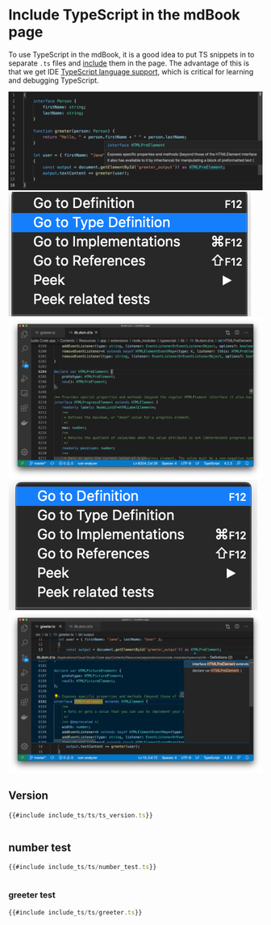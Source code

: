 # Include TypeScript in the mdBook page

To use TypeScript in the mdBook, it is a good idea to put TS snippets in to separate `.ts` files and [include](https://rust-lang.github.io/mdBook/format/mdbook.html#including-files) them in the page. The advantage of this is that we get IDE [TypeScript language support](https://code.visualstudio.com/docs/languages/typescript), which is critical for learning and debugging TypeScript. 

![](include_ts/screenshot1.png)
![](include_ts/screenshot2.png)
![](include_ts/screenshot3.png)
![](include_ts/screenshot4.png)
![](include_ts/screenshot5.png)

## Version

```typescript
{{#include include_ts/ts/ts_version.ts}}
```
<pre id="version_output"></pre>

## number test

```typescript
{{#include include_ts/ts/number_test.ts}}
```
<pre id="number_output"></pre>

### greeter test
```typescript
{{#include include_ts/ts/greeter.ts}}
```
<pre id="greeter_output"></pre>

<script src="https://unpkg.com/typescript@latest/lib/typescriptServices.js"></script>
<script>
  let ts_code = '';
  const ts_code_sections = document.getElementsByClassName('language-typescript');
  for(let i = 0; i < ts_code_sections.length; i++) {
      ts_code += ts_code_sections[i].innerText;
  }
  console.log({ts});
  const js_code = ts.transpile(ts_code);
  console.log('ts_code');
  console.log(ts_code);
  console.log('js_code');
  console.log(js_code);
  eval(`(async () => { ${js_code }})()`);
</script>


